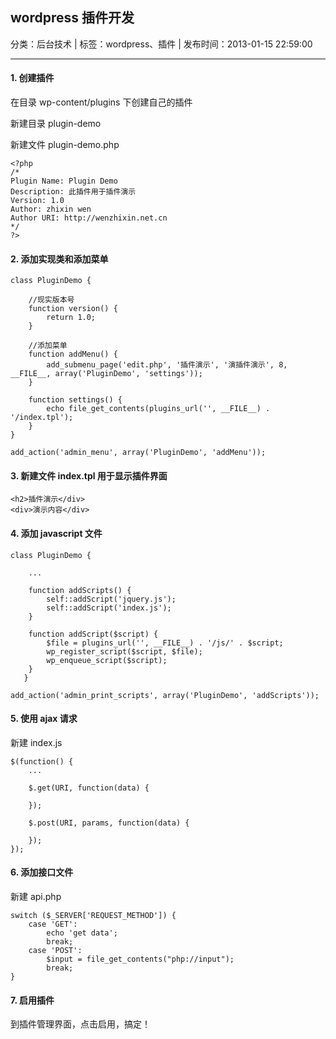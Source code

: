 ## wordpress 插件开发

分类：后台技术 | 标签：wordpress、插件 | 发布时间：2013-01-15 22:59:00

___

#### 1. 创建插件

在目录 wp-content/plugins 下创建自己的插件

新建目录 plugin-demo

新建文件 plugin-demo.php

    <?php
    /*
    Plugin Name: Plugin Demo
    Description: 此插件用于插件演示
    Version: 1.0
    Author: zhixin wen
    Author URI: http://wenzhixin.net.cn
    */
    ?>
    
#### 2. 添加实现类和添加菜单

    class PluginDemo {
        
        //现实版本号
        function version() {
            return 1.0;
        }
        
        //添加菜单
        function addMenu() {
            add_submenu_page('edit.php', '插件演示', '演插件演示', 8, __FILE__, array('PluginDemo', 'settings'));
        }
        
        function settings() {
            echo file_get_contents(plugins_url('', __FILE__) . '/index.tpl');
        }
    }
    
    add_action('admin_menu', array('PluginDemo', 'addMenu'));
    
#### 3. 新建文件 index.tpl 用于显示插件界面

    <h2>插件演示</div>
    <div>演示内容</div>
    
#### 4. 添加 javascript 文件

    class PluginDemo {
        
        ...
        
        function addScripts() {
            self::addScript('jquery.js');
            self::addScript('index.js');
        }
        
        function addScript($script) {
            $file = plugins_url('', __FILE__) . '/js/' . $script;
            wp_register_script($script, $file);
            wp_enqueue_script($script);
        }
       }
    
    add_action('admin_print_scripts', array('PluginDemo', 'addScripts'));
    
#### 5. 使用 ajax 请求

新建 index.js

    $(function() {
        ...
        
        $.get(URI, function(data) {
        
        });
        
        $.post(URI, params, function(data) {
        
        });
    });

#### 6. 添加接口文件

新建 api.php

    switch ($_SERVER['REQUEST_METHOD']) {
        case 'GET':
            echo 'get data';
            break;
        case 'POST':
            $input = file_get_contents("php://input");
            break;
    }
    
#### 7. 启用插件

到插件管理界面，点击启用，搞定！